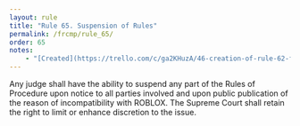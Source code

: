 ```yaml
---
layout: rule
title: "Rule 65. Suspension of Rules"
permalink: /frcmp/rule_65/
order: 65
notes:
    - "[Created](https://trello.com/c/ga2KHuzA/46-creation-of-rule-62-frcrmp) prior to June 1st, 2025."
---
```


Any judge shall have the ability to suspend any part of the Rules of Procedure upon notice to all parties involved and upon public publication of the reason of incompatibility with ROBLOX. The Supreme Court shall retain the right to limit or enhance discretion to the issue.
